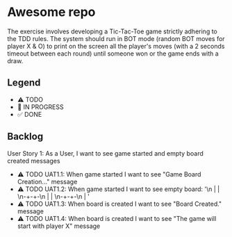 # Awesome repo

The exercise involves developing a Tic-Tac-Toe game strictly adhering to the TDD rules.
The system should run in BOT mode (random BOT moves for player X & O) to print on the screen all the player's moves (with a 2 seconds timeout between each round) until someone won or the game ends with a draw.

## Legend
- ⚠ TODO
- 🚧 IN PROGRESS
- ✅ DONE

## Backlog

User Story 1:
As a User, I want to see game started and empty board created messages

- ⚠ TODO UAT1.1: When game started I want to see "Game Board Creation..." message
- ⚠ TODO UAT1.2: When game started I want to see empty board: '\n | | \n-+-+-\n | | \n-+-+-\n | '
- ⚠ TODO UAT1.3: When board is created I want to see "Board Created." message
- ⚠ TODO UAT1.4: When board is created I want to see "The game will start with player X" message